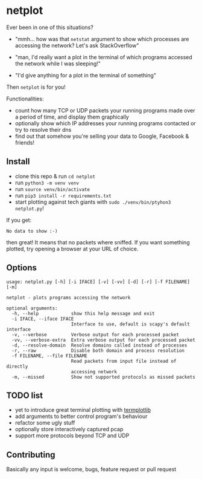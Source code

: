 # netplot

Ever been in one of this situations?

* "mmh... how was that `netstat` argument to show which processes are accessing the network? Let's ask StackOverflow"

* "man, I'd really want a plot in the terminal of which programs accessed the network while I was sleeping!"

* "I'd give anything for a plot in the terminal of something"

Then `netplot` is for you!

Functionalities:

* count how many TCP or UDP packets your running programs made over a period of time, and display them graphically
* optionally show which IP addresses your running programs contacted or try to resolve their dns
* find out that somehow you're selling your data to Google, Facebook & friends!

## Install
* clone this repo & run `cd netplot`
* run `python3 -m venv venv`
* run `source venv/bin/activate`
* run `pip3 install -r requirements.txt`
* start plotting against tech giants with `sudo ./venv/bin/ptyhon3 netplot.py`!

If you get:

`No data to show :-)`

then great! It means that no packets where sniffed. If you want something plotted, try opening a browser at your URL of choice.

## Options
```
usage: netplot.py [-h] [-i IFACE] [-v] [-vv] [-d] [-r] [-f FILENAME] [-m]

netplot - plots programs accessing the network

optional arguments:
  -h, --help            show this help message and exit
  -i IFACE, --iface IFACE
                        Interface to use, default is scapy's default interface
  -v, --verbose         Verbose output for each processed packet
  -vv, --verbose-extra  Extra verbose output for each processed packet
  -d, --resolve-domain  Resolve domains called instead of processes
  -r, --raw             Disable both domain and process resolution
  -f FILENAME, --file FILENAME
                        Read packets from input file instead of directly
                        accessing network
  -m, --missed          Show not supported protocols as missed packets
```

## TODO list
* yet to introduce great terminal plotting with [termplotlib](https://github.com/nschloe/termplotlib)
* add arguments to better control program's behaviour
* refactor some ugly stuff
* optionally store interactively captured pcap
* support more protocols beyond TCP and UDP

## Contributing
Basically any input is welcome, bugs, feature request or pull request
